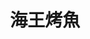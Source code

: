 ---
title: "海王烤魚"
description: "海王烤魚"
layout: shop
keywords:
  - 美食競賽
  - 台灣美食
  - 美食精選
datePublished: "2025-06-30"
dateModified: "2025-07-06"
city: "台北市"
district: "中正區"
address: "台北市中正區中華路二段315巷21號"
phone: "0978205119"
geo: "25.028401286776475, 121.50679166164532"
google_map: "https://maps.app.goo.gl/Q537etAtw4w5cdYy8"
footinder: "https://footinder.com.tw/%E5%8F%B0%E5%8C%97%E5%B8%82%E4%B8%AD%E6%AD%A3%E5%8D%80/362089/"
official: ""
award:
  - name: "夜市王"
    year: "2024"
    entries:
      - nightMarket: "南機場夜市"
        food_type: "海鮮"
        rank: "第一名"

---